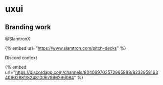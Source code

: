 # uxui

## Branding work

@SlamtronX

{% embed url="https://www.slamtron.com/pitch-decks" %}

Discord context

{% embed url="https://discordapp.com/channels/804069702572965888/823295816340602881/824810067966296084" %}



